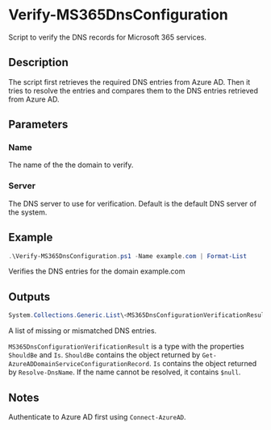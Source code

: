 # Verify-MS365DnsConfiguration

Script to verify the DNS records for Microsoft 365 services.

## Description

The script first retrieves the required DNS entries from Azure AD. Then it tries to resolve the entries and compares them to the DNS entries retrieved from Azure AD.

## Parameters

### Name

The name of the the domain to verify.

### Server

The DNS server to use for verification. Default is the default DNS server of the system.

## Example

```powershell
.\Verify-MS365DnsConfiguration.ps1 -Name example.com | Format-List
```

Verifies the DNS entries for the domain example.com

## Outputs

```powershell
System.Collections.Generic.List\<MS365DnsConfigurationVerificationResult\>
```

A list of missing or mismatched DNS entries.

`MS365DnsConfigurationVerificationResult` is a type with the properties `ShouldBe` and `Is`.
`ShouldBe` contains the object returned by `Get-AzureADDomainServiceConfigurationRecord`.
`Is` contains the object returned by `Resolve-DnsName`. If the name cannot be resolved, it contains `$null`.

## Notes

Authenticate to Azure AD first using `Connect-AzureAD`.
